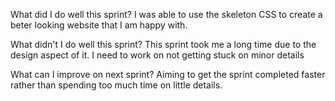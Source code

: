What did I do well this sprint?
I was able to use the skeleton CSS to create a beter looking website that I am happy with.

What didn't I do well this sprint?
This sprint took me a long time due to the design aspect of it. I need to work on not getting stuck on minor details

What can I improve on next sprint?
Aiming to get the sprint completed faster rather than spending too much time on little details.
